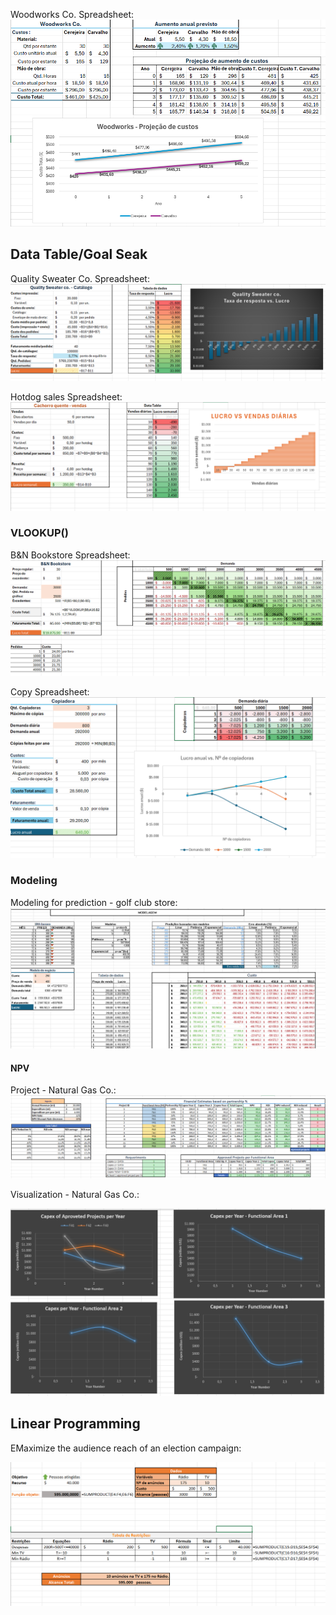 Woodworks Co. Spreadsheet:
![spreadsheets](images/woodworks.png "Woodworks Co. Spreadsheet.")

## Data Table/Goal Seak
Quality Sweater Co. Spreadsheet:
![spreadsheets](images/quality-sweater.png "Quality Sweater Co. Spreadsheet.")

Hotdog sales Spreadsheet:
![spreadsheets](images/hotdog-sales.png "Hotdog sales Spreadsheet.")

### VLOOKUP()

B&N Bookstore Spreadsheet:
![spreadsheets](images/book-store.png "B&N Bookstore Spreadsheet.")

Copy Spreadsheet:
![spreadsheets](images/copiadora.png "Copy Spreadsheet.")

### Modeling
Modeling for prediction - golf club store:
![spreadsheets](images/golfe.png "Golf Club Store.")

#### NPV

Project - Natural Gas Co.:
![spreadsheets](images/project-gas.png "Golf Club Store.")

Visualization - Natural Gas Co.:

![spreadsheets](images/gas-visualization.png "Golf Club Store.")

## Linear Programming

EMaximize the audience reach of an election campaign:

![spreadsheets](images/LP.png "Linear Programming.")